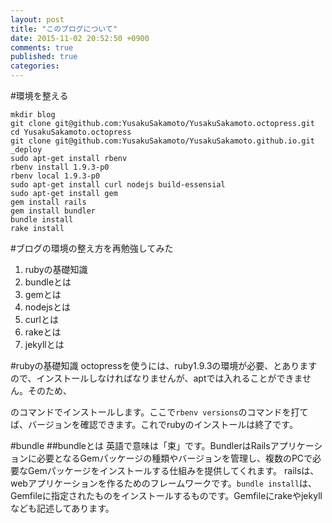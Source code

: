 ```yaml
---
layout: post
title: "このブログについて"
date: 2015-11-02 20:52:50 +0900
comments: true
published: true
categories: 
---
```


#環境を整える
```
mkdir blog
git clone git@github.com:YusakuSakamoto/YusakuSakamoto.octopress.git
cd YusakuSakamoto.octopress
git clone git@github.com:YusakuSakamoto/YusakuSakamoto.github.io.git _deploy
sudo apt-get install rbenv
rbenv install 1.9.3-p0
rbenv local 1.9.3-p0
sudo apt-get install curl nodejs build-essensial
sudo apt-get install gem
gem install rails
gem install bundler
bundle install
rake install
```

#ブログの環境の整え方を再勉強してみた
1. rubyの基礎知識
2. bundleとは
3. gemとは
4. nodejsとは
5. curlとは
6. rakeとは
7. jekyllとは

#rubyの基礎知識
octopressを使うには、ruby1.9.3の環境が必要、とありますので、インストールしなければなりませんが、aptでは入れることができません。そのため、

のコマンドでインストールします。ここで`rbenv versions`のコマンドを打てば、バージョンを確認できます。これでrubyのインストールは終了です。

#bundle
##bundleとは
英語で意味は「束」です。BundlerはRailsアプリケーションに必要となるGemパッケージの種類やバージョンを管理し、複数のPCで必要なGemパッケージをインストールする仕組みを提供してくれます。
railsは、webアプリケーションを作るためのフレームワークです。`bundle install`は、Gemfileに指定されたものをインストールするものです。Gemfileにrakeやjekyllなども記述してあります。